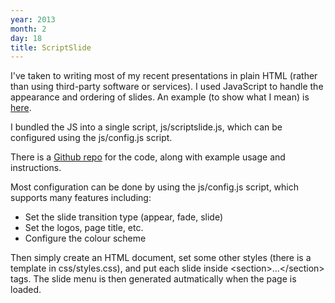 ```yaml
---
year: 2013
month: 2
day: 18
title: ScriptSlide
---
```


<p>
I've taken to writing most of my recent presentations in plain HTML (rather than using third-party software or services). I used
JavaScript to handle the appearance and ordering of slides. An example (to show what I mean) is 
<a href="http://www.willwebberley.net/downloads/scriptslide" target="_blank">here</a>.
</p>
<p>I bundled the JS into a single script, <span class="code">js/scriptslide.js</span>, which can be configured
using the <span class="code">js/config.js</span> script. </p>
<p>There is a <a href="https://github.com/flyingSparx/ScriptSlide" target="_blank">Github repo</a> for the code, along with example usage and instructions.</p>
<p>
Most configuration can be done by using the <span class="code">js/config.js</span> script, which supports many features including:</p>
<ul>
	<li>Set the slide transition type (appear, fade, slide)</li>
	<li>Set the logos, page title, etc.</li>
	<li>Configure the colour scheme</li>
</ul>
<p>
Then simply create an HTML document, set some other styles (there is a template in <span class="code">css/styles.css</span>), and 
put each slide inside <span class="code">&lt;section&gt;...&lt;/section&gt;</span> tags. The slide menu is then generated autmatically
when the page is loaded.
</p>
